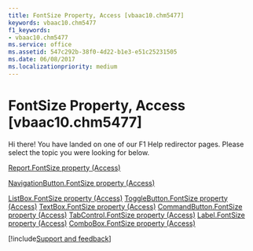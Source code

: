 ```yaml
---
title: FontSize Property, Access [vbaac10.chm5477]
keywords: vbaac10.chm5477
f1_keywords:
- vbaac10.chm5477
ms.service: office
ms.assetid: 547c292b-38f0-4d22-b1e3-e51c25231505
ms.date: 06/08/2017
ms.localizationpriority: medium
---
```



# FontSize Property, Access [vbaac10.chm5477]

Hi there! You have landed on one of our F1 Help redirector pages. Please select the topic you were looking for below.

[Report.FontSize property (Access)](https://msdn.microsoft.com/library/7fbb96dd-9354-39e3-a62a-0ca0e3532126%28Office.15%29.aspx)

[NavigationButton.FontSize property (Access)](https://msdn.microsoft.com/library/54e037ef-15c5-e898-ab73-3af6439b9d06%28Office.15%29.aspx)

[ListBox.FontSize property (Access)](https://msdn.microsoft.com/library/4abc5ab0-8d34-1f87-6e23-706e4d3c9e88%28Office.15%29.aspx)
[ToggleButton.FontSize property (Access)](https://msdn.microsoft.com/library/0175a789-55cb-afeb-33ad-81705983a28d%28Office.15%29.aspx)
[TextBox.FontSize property (Access)](https://msdn.microsoft.com/library/73bf8d74-c616-8824-c2e0-8eed072df582%28Office.15%29.aspx)
[CommandButton.FontSize property (Access)](https://msdn.microsoft.com/library/3ceff45a-fe5d-f692-7ad3-ab20143e12fc%28Office.15%29.aspx)
[TabControl.FontSize property (Access)](https://msdn.microsoft.com/library/19a38410-726a-bbc9-f2f8-b4688b2f7576%28Office.15%29.aspx)
[Label.FontSize property (Access)](https://msdn.microsoft.com/library/9b669364-ba6e-8b1a-7750-bf0c25b42e40%28Office.15%29.aspx)
[ComboBox.FontSize property (Access)](https://msdn.microsoft.com/library/6dcd4b7e-01ec-a44d-4ceb-eecaa02ed1d7%28Office.15%29.aspx)

[!include[Support and feedback](~/includes/feedback-boilerplate.md)]